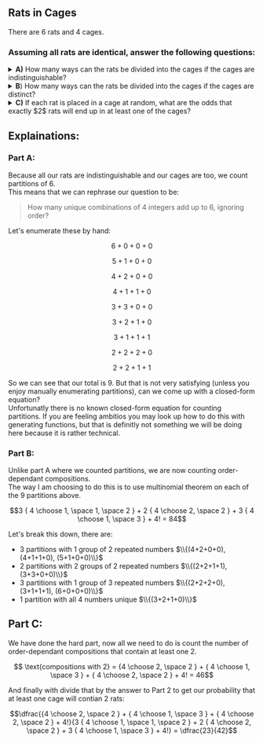 ## Rats in Cages
There are $6$ rats and $4$ cages.  
### Assuming all rats are identical, answer the following questions:
<details><summary><b>A)</b> How many ways can the rats be divided into the cages if the cages are indistinguishable?</summary></details>
<details><summary><b>B</b>) How many ways can the rats be divided into the cages if the cages are distinct?</summary></details>
<details><summary><b>C)</b> If each rat is placed in a cage at random, what are the odds that exactly $2$ rats will end up in at least one of the cages?</summary></details>


## Explainations:
### Part A:
Because all our rats are indistinguishable and our cages are too, we count partitions of $6$.  
This means that we can rephrase our question to be:
> How many unique combinations of $4$ integers add up to $6$, ignoring order?

Let's enumerate these by hand:
```math
6+0+0+0
```
```math
5+1+0+0
```
```math
4+2+0+0
```
```math
4+1+1+0
```
```math
3+3+0+0
```
```math
3+2+1+0
```
```math
3+1+1+1
```
```math
2+2+2+0
```
```math
2+2+1+1
```
So we can see that our total is $9$.  But that is not very satisfying (unless you enjoy manually enumerating partitions), can we come up with a closed-form equation?  
Unfortunatly there is no known closed-form equation for counting partitions.  If you are feeling ambitios you may look up how to do this with generating functions, but that is definitly not something we will be doing here because it is rather technical.  



### Part B:
Unlike part A where we counted partitions, we are now counting order-dependant compositions.  
The way I am choosing to do this is to use multinomial theorem on each of the $9$ partitions above.  
```math
3 { 4 \choose 1, \space 1, \space 2 } + 2 { 4 \choose 2, \space 2 } + 3 { 4 \choose 1, \space 3 } + 4! = 84
```
Let's break this down, there are:
  * 3 partitions with 1 group of 2 repeated numbers $\\{(4+2+0+0), (4+1+1+0), (5+1+0+0)\\}$
  * 2 partitions with 2 groups of 2 repeated numbers $\\{(2+2+1+1), (3+3+0+0)\\}$
  * 3 partitions with 1 group of 3 repeated numbers $\\{(2+2+2+0), (3+1+1+1), (6+0+0+0)\\}$
  * 1 partition with all 4 numbers unique $\\{(3+2+1+0)\\}$

## Part C:
We have done the hard part, now all we need to do is count the number of order-dependant compositions that contain at least one $2$.  
```math
 \text{compositions with 2} = {4 \choose 2, \space 2 } + { 4 \choose 1, \space 3 } + { 4 \choose 2, \space 2 } + 4! = 46
```
And finally with divide that by the answer to Part 2 to get our probability that at least one cage will contian $2$ rats:
```math
\dfrac{{4 \choose 2, \space 2 } + { 4 \choose 1, \space 3 } + { 4 \choose 2, \space 2 } + 4!}{3 { 4 \choose 1, \space 1, \space 2 } + 2 { 4 \choose 2, \space 2 } + 3 { 4 \choose 1, \space 3 } + 4!} = \dfrac{23}{42}
```





